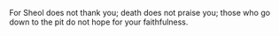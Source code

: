 For Sheol does not thank you; death does not praise you; those who go down to the pit do not hope for your faithfulness.
